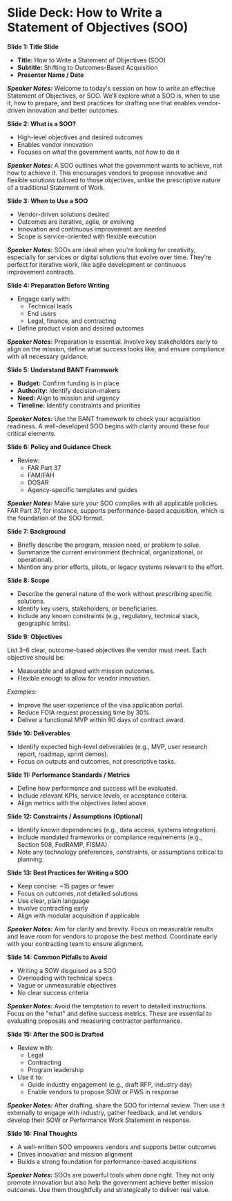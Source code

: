 # Slide Deck: How to Write a Statement of Objectives (SOO)

**Slide 1: Title Slide**

* **Title:** How to Write a Statement of Objectives (SOO)  
* **Subtitle:** Shifting to Outcomes-Based Acquisition  
* **Presenter Name / Date**

***Speaker Notes:*** Welcome to today's session on how to write an effective Statement of Objectives, or SOO. We’ll explore what a SOO is, when to use it, how to prepare, and best practices for drafting one that enables vendor-driven innovation and better outcomes.

**Slide 2: What is a SOO?**

* High-level objectives and desired outcomes  
* Enables vendor innovation  
* Focuses on *what* the government wants, not *how* to do it

***Speaker Notes:*** A SOO outlines what the government wants to achieve, not how to achieve it. This encourages vendors to propose innovative and flexible solutions tailored to those objectives, unlike the prescriptive nature of a traditional Statement of Work.

**Slide 3: When to Use a SOO**

* Vendor-driven solutions desired  
* Outcomes are iterative, agile, or evolving  
* Innovation and continuous improvement are needed  
* Scope is service-oriented with flexible execution

***Speaker Notes:*** SOOs are ideal when you're looking for creativity, especially for services or digital solutions that evolve over time. They’re perfect for iterative work, like agile development or continuous improvement contracts.

**Slide 4: Preparation Before Writing**

* Engage early with:  
  * Technical leads  
  * End users  
  * Legal, finance, and contracting  
* Define product vision and desired outcomes

***Speaker Notes:*** Preparation is essential. Involve key stakeholders early to align on the mission, define what success looks like, and ensure compliance with all necessary guidance.

**Slide 5: Understand BANT Framework**

* **Budget:** Confirm funding is in place  
* **Authority:** Identify decision-makers  
* **Need:** Align to mission and urgency  
* **Timeline:** Identify constraints and priorities

***Speaker Notes:*** Use the BANT framework to check your acquisition readiness. A well-developed SOO begins with clarity around these four critical elements.

**Slide 6: Policy and Guidance Check**

* Review:  
  * FAR Part 37  
  * FAM/FAH  
  * DOSAR  
  * Agency-specific templates and guides

***Speaker Notes:*** Make sure your SOO complies with all applicable policies. FAR Part 37, for instance, supports performance-based acquisition, which is the foundation of the SOO format.

**Slide 7: Background**

* Briefly describe the program, mission need, or problem to solve.  
* Summarize the current environment (technical, organizational, or operational).  
* Mention any prior efforts, pilots, or legacy systems relevant to the effort.

**Slide 8: Scope**

* Describe the general nature of the work without prescribing specific solutions.  
* Identify key users, stakeholders, or beneficiaries.  
* Include any known constraints (e.g., regulatory, technical stack, geographic limits).

**Slide 9: Objectives**

List 3–6 clear, outcome-based objectives the vendor must meet. Each objective should be:

* Measurable and aligned with mission outcomes.  
* Flexible enough to allow for vendor innovation.

*Examples:*

* Improve the user experience of the visa application portal.  
* Reduce FOIA request processing time by 30%.  
* Deliver a functional MVP within 90 days of contract award.

**Slide 10: Deliverables**

* Identify expected high-level deliverables (e.g., MVP, user research report, roadmap, sprint demos).  
* Focus on outputs and outcomes, not prescriptive tasks.

**Slide 11:  Performance Standards / Metrics**

* Define how performance and success will be evaluated.  
* Include relevant KPIs, service levels, or acceptance criteria.  
* Align metrics with the objectives listed above.

**Slide 12: Constraints / Assumptions (Optional)**

* Identify known dependencies (e.g., data access, systems integration).  
* Include mandated frameworks or compliance requirements (e.g., Section 508, FedRAMP, FISMA).  
* Note any technology preferences, constraints, or assumptions critical to planning.

**Slide 13: Best Practices for Writing a SOO**

* Keep concise: \~15 pages or fewer  
* Focus on outcomes, not detailed solutions  
* Use clear, plain language  
* Involve contracting early  
* Align with modular acquisition if applicable

***Speaker Notes:*** Aim for clarity and brevity. Focus on measurable results and leave room for vendors to propose the best method. Coordinate early with your contracting team to ensure alignment.

**Slide 14: Common Pitfalls to Avoid**

* Writing a SOW disguised as a SOO  
* Overloading with technical specs  
* Vague or unmeasurable objectives  
* No clear success criteria

***Speaker Notes:*** Avoid the temptation to revert to detailed instructions. Focus on the "what" and define success metrics. These are essential to evaluating proposals and measuring contractor performance.

**Slide 15: After the SOO is Drafted**

* Review with:  
  * Legal  
  * Contracting  
  * Program leadership  
* Use it to:  
  * Guide industry engagement (e.g., draft RFP, industry day)  
  * Enable vendors to propose SOW or PWS in response

***Speaker Notes:*** After drafting, share the SOO for internal review. Then use it externally to engage with industry, gather feedback, and let vendors develop their SOW or Performance Work Statement in response.

**Slide 16: Final Thoughts**

* A well-written SOO empowers vendors and supports better outcomes  
* Drives innovation and mission alignment  
* Builds a strong foundation for performance-based acquisitions

***Speaker Notes:*** SOOs are powerful tools when done right. They not only promote innovation but also help the government achieve better mission outcomes. Use them thoughtfully and strategically to deliver real value.
